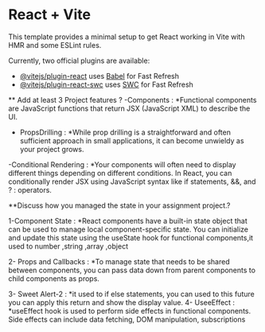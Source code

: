# React + Vite

This template provides a minimal setup to get React working in Vite with HMR and some ESLint rules.

Currently, two official plugins are available:

- [@vitejs/plugin-react](https://github.com/vitejs/vite-plugin-react/blob/main/packages/plugin-react/README.md) uses [Babel](https://babeljs.io/) for Fast Refresh
- [@vitejs/plugin-react-swc](https://github.com/vitejs/vite-plugin-react-swc) uses [SWC](https://swc.rs/) for Fast Refresh


** Add at least 3 Project features ?
 -Components : 
    *Functional components are JavaScript functions that return JSX (JavaScript XML) to describe the UI.

 - PropsDrilling :
    *While prop drilling is a straightforward and often sufficient approach in small applications, it can become unwieldy as your project grows. 

 -Conditional Rendering :
    *Your components will often need to display different things depending on different conditions. In React, you can conditionally render JSX using JavaScript syntax like if statements, &&, and ? : operators.




**Discuss how you managed the state in your assignment project.?

 1-Component State :
    *React components have a built-in state object that can be used to manage local component-specific state. You can initialize and update this state using the useState hook for functional components,it used to number ,string ,array ,object 

 2- Props and Callbacks :
    *To manage state that needs to be shared between components, you can pass data down from parent components to child components as props.   

3- Sweet Alert-2 :
    *it used to if else statements, you can used to this future you can apply this return and show the display value.
4- UseeEffect :   
    *useEffect hook is used to perform side effects in functional components. Side effects can include data fetching, DOM manipulation, subscriptions